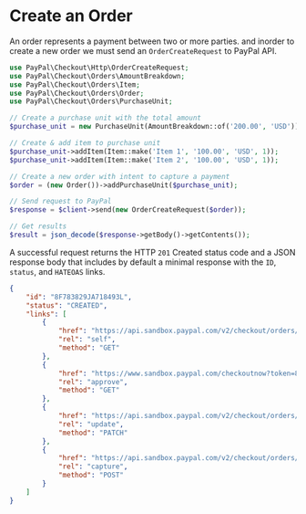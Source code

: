 # Create an Order

An order represents a payment between two or more parties. and inorder to create a new order we must send
an `OrderCreateRequest` to PayPal API.

```php
use PayPal\Checkout\Http\OrderCreateRequest;
use PayPal\Checkout\Orders\AmountBreakdown;
use PayPal\Checkout\Orders\Item;
use PayPal\Checkout\Orders\Order;
use PayPal\Checkout\Orders\PurchaseUnit;

// Create a purchase unit with the total amount
$purchase_unit = new PurchaseUnit(AmountBreakdown::of('200.00', 'USD'));

// Create & add item to purchase unit
$purchase_unit->addItem(Item::make('Item 1', '100.00', 'USD', 1));
$purchase_unit->addItem(Item::make('Item 2', '100.00', 'USD', 1));

// Create a new order with intent to capture a payment
$order = (new Order())->addPurchaseUnit($purchase_unit);

// Send request to PayPal
$response = $client->send(new OrderCreateRequest($order));

// Get results
$result = json_decode($response->getBody()->getContents());
```

A successful request returns the HTTP `201` Created status code and a JSON response body that includes by default a
minimal response with the `ID`, `status`, and `HATEOAS` links.

```json
{
    "id": "8F783829JA718493L",
    "status": "CREATED",
    "links": [
        {
            "href": "https://api.sandbox.paypal.com/v2/checkout/orders/8F783829JA718493L",
            "rel": "self",
            "method": "GET"
        },
        {
            "href": "https://www.sandbox.paypal.com/checkoutnow?token=8F783829JA718493L",
            "rel": "approve",
            "method": "GET"
        },
        {
            "href": "https://api.sandbox.paypal.com/v2/checkout/orders/8F783829JA718493L",
            "rel": "update",
            "method": "PATCH"
        },
        {
            "href": "https://api.sandbox.paypal.com/v2/checkout/orders/8F783829JA718493L/capture",
            "rel": "capture",
            "method": "POST"
        }
    ]
}
```
